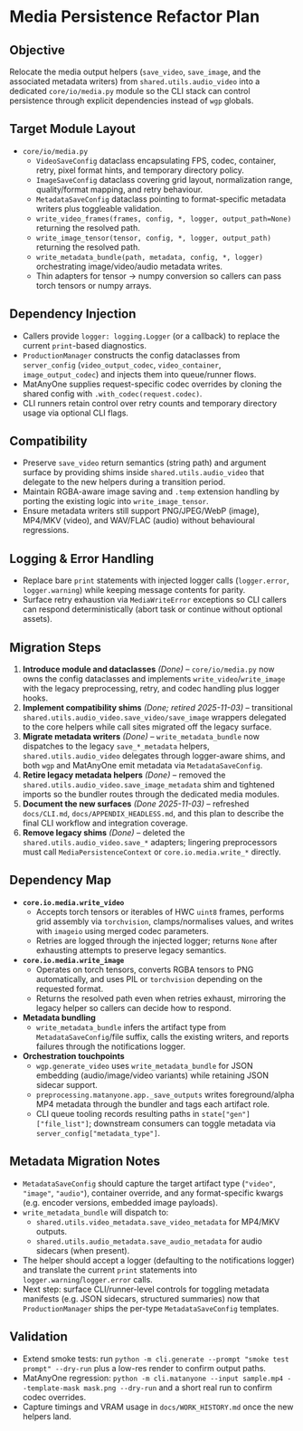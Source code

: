 # Media Persistence Refactor Plan

## Objective
Relocate the media output helpers (`save_video`, `save_image`, and the associated metadata writers) from `shared.utils.audio_video` into a dedicated `core/io/media.py` module so the CLI stack can control persistence through explicit dependencies instead of `wgp` globals.

## Target Module Layout
- `core/io/media.py`
  - `VideoSaveConfig` dataclass encapsulating FPS, codec, container, retry, pixel format hints, and temporary directory policy.
  - `ImageSaveConfig` dataclass covering grid layout, normalization range, quality/format mapping, and retry behaviour.
  - `MetadataSaveConfig` dataclass pointing to format-specific metadata writers plus toggleable validation.
  - `write_video_frames(frames, config, *, logger, output_path=None)` returning the resolved path.
  - `write_image_tensor(tensor, config, *, logger, output_path)` returning the resolved path.
  - `write_metadata_bundle(path, metadata, config, *, logger)` orchestrating image/video/audio metadata writes.
  - Thin adapters for tensor → numpy conversion so callers can pass torch tensors or numpy arrays.

## Dependency Injection
- Callers provide `logger: logging.Logger` (or a callback) to replace the current `print`-based diagnostics.
- `ProductionManager` constructs the config dataclasses from `server_config` (`video_output_codec`, `video_container`, `image_output_codec`) and injects them into queue/runner flows.
- MatAnyOne supplies request-specific codec overrides by cloning the shared config with `.with_codec(request.codec)`.
- CLI runners retain control over retry counts and temporary directory usage via optional CLI flags.

## Compatibility
- Preserve `save_video` return semantics (string path) and argument surface by providing shims inside `shared.utils.audio_video` that delegate to the new helpers during a transition period.
- Maintain RGBA-aware image saving and `.temp` extension handling by porting the existing logic into `write_image_tensor`.
- Ensure metadata writers still support PNG/JPEG/WebP (image), MP4/MKV (video), and WAV/FLAC (audio) without behavioural regressions.

## Logging & Error Handling
- Replace bare `print` statements with injected logger calls (`logger.error`, `logger.warning`) while keeping message contents for parity.
- Surface retry exhaustion via `MediaWriteError` exceptions so CLI callers can respond deterministically (abort task or continue without optional assets).

## Migration Steps
1. **Introduce module and dataclasses** *(Done)* – `core/io/media.py` now owns the config dataclasses and implements `write_video`/`write_image` with the legacy preprocessing, retry, and codec handling plus logger hooks.
2. **Implement compatibility shims** *(Done; retired 2025-11-03)* – transitional `shared.utils.audio_video.save_video/save_image` wrappers delegated to the core helpers while call sites migrated off the legacy surface.
3. **Migrate metadata writers** *(Done)* – `write_metadata_bundle` now dispatches to the legacy `save_*_metadata` helpers, `shared.utils.audio_video` delegates through logger-aware shims, and both `wgp` and MatAnyOne emit metadata via `MetadataSaveConfig`.
4. **Retire legacy metadata helpers** *(Done)* – removed the `shared.utils.audio_video.save_image_metadata` shim and tightened imports so the bundler routes through the dedicated media modules.
5. **Document the new surfaces** *(Done 2025-11-03)* – refreshed `docs/CLI.md`, `docs/APPENDIX_HEADLESS.md`, and this plan to describe the final CLI workflow and integration coverage.
6. **Remove legacy shims** *(Done)* – deleted the `shared.utils.audio_video.save_*` adapters; lingering preprocessors must call `MediaPersistenceContext` or `core.io.media.write_*` directly.

## Dependency Map
- **`core.io.media.write_video`**
  - Accepts torch tensors or iterables of HWC `uint8` frames, performs grid assembly via `torchvision`, clamps/normalises values, and writes with `imageio` using merged codec parameters.
  - Retries are logged through the injected logger; returns `None` after exhausting attempts to preserve legacy semantics.
- **`core.io.media.write_image`**
  - Operates on torch tensors, converts RGBA tensors to PNG automatically, and uses PIL or `torchvision` depending on the requested format.
  - Returns the resolved path even when retries exhaust, mirroring the legacy helper so callers can decide how to respond.
- **Metadata bundling**
  - `write_metadata_bundle` infers the artifact type from `MetadataSaveConfig`/file suffix, calls the existing writers, and reports failures through the notifications logger.
- **Orchestration touchpoints**
  - `wgp.generate_video` uses `write_metadata_bundle` for JSON embedding (audio/image/video variants) while retaining JSON sidecar support.
  - `preprocessing.matanyone.app._save_outputs` writes foreground/alpha MP4 metadata through the bundler and tags each artifact role.
  - CLI queue tooling records resulting paths in `state["gen"]["file_list"]`; downstream consumers can toggle metadata via `server_config["metadata_type"]`.

## Metadata Migration Notes
- `MetadataSaveConfig` should capture the target artifact type (`"video"`, `"image"`, `"audio"`), container override, and any format-specific kwargs (e.g. encoder versions, embedded image payloads).
- `write_metadata_bundle` will dispatch to:
  - `shared.utils.video_metadata.save_video_metadata` for MP4/MKV outputs.
  - `shared.utils.audio_metadata.save_audio_metadata` for audio sidecars (when present).
- The helper should accept a logger (defaulting to the notifications logger) and translate the current `print` statements into `logger.warning`/`logger.error` calls.
- Next step: surface CLI/runner-level controls for toggling metadata manifests (e.g. JSON sidecars, structured summaries) now that `ProductionManager` ships the per-type `MetadataSaveConfig` templates.

## Validation
- Extend smoke tests: run `python -m cli.generate --prompt "smoke test prompt" --dry-run` plus a low-res render to confirm output paths.
- MatAnyOne regression: `python -m cli.matanyone --input sample.mp4 --template-mask mask.png --dry-run` and a short real run to confirm codec overrides.
- Capture timings and VRAM usage in `docs/WORK_HISTORY.md` once the new helpers land.

